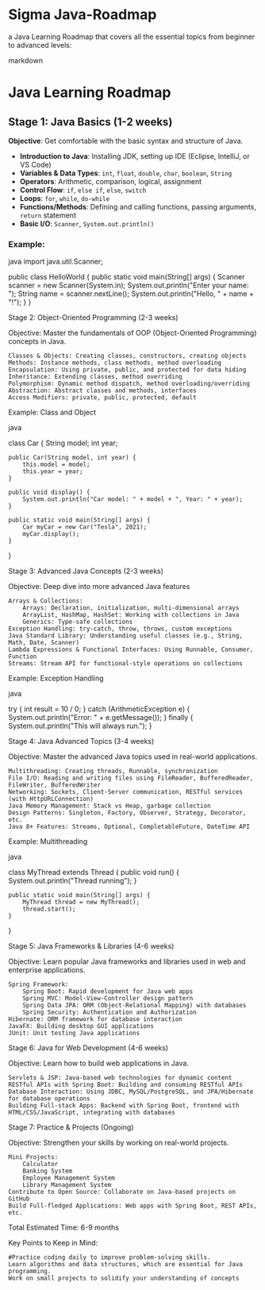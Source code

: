 # Sigma Java-Roadmap
a Java Learning Roadmap that covers all the essential topics from beginner to advanced levels:

markdown

# Java Learning Roadmap

## Stage 1: Java Basics (1-2 weeks)
**Objective**: Get comfortable with the basic syntax and structure of Java.
- **Introduction to Java**: Installing JDK, setting up IDE (Eclipse, IntelliJ, or VS Code)
- **Variables & Data Types**: `int`, `float`, `double`, `char`, `boolean`, `String`
- **Operators**: Arithmetic, comparison, logical, assignment
- **Control Flow**: `if`, `else if`, `else`, `switch`
- **Loops**: `for`, `while`, `do-while`
- **Functions/Methods**: Defining and calling functions, passing arguments, `return` statement
- **Basic I/O**: `Scanner`, `System.out.println()`

### Example:
java
import java.util.Scanner;

public class HelloWorld {
    public static void main(String[] args) {
        Scanner scanner = new Scanner(System.in);
        System.out.println("Enter your name: ");
        String name = scanner.nextLine();
        System.out.println("Hello, " + name + "!");
    }
}

Stage 2: Object-Oriented Programming (2-3 weeks)

Objective: Master the fundamentals of OOP (Object-Oriented Programming) concepts in Java.

    Classes & Objects: Creating classes, constructors, creating objects
    Methods: Instance methods, class methods, method overloading
    Encapsulation: Using private, public, and protected for data hiding
    Inheritance: Extending classes, method overriding
    Polymorphism: Dynamic method dispatch, method overloading/overriding
    Abstraction: Abstract classes and methods, interfaces
    Access Modifiers: private, public, protected, default

Example: Class and Object

java

class Car {
    String model;
    int year;

    public Car(String model, int year) {
        this.model = model;
        this.year = year;
    }

    public void display() {
        System.out.println("Car model: " + model + ", Year: " + year);
    }

    public static void main(String[] args) {
        Car myCar = new Car("Tesla", 2021);
        myCar.display();
    }
}

Stage 3: Advanced Java Concepts (2-3 weeks)

Objective: Deep dive into more advanced Java features

    Arrays & Collections:
        Arrays: Declaration, initialization, multi-dimensional arrays
        ArrayList, HashMap, HashSet: Working with collections in Java
        Generics: Type-safe collections
    Exception Handling: try-catch, throw, throws, custom exceptions
    Java Standard Library: Understanding useful classes (e.g., String, Math, Date, Scanner)
    Lambda Expressions & Functional Interfaces: Using Runnable, Consumer, Function
    Streams: Stream API for functional-style operations on collections

Example: Exception Handling

java

try {
    int result = 10 / 0;
} catch (ArithmeticException e) {
    System.out.println("Error: " + e.getMessage());
} finally {
    System.out.println("This will always run.");
}

Stage 4: Java Advanced Topics (3-4 weeks)

Objective: Master the advanced Java topics used in real-world applications.

    Multithreading: Creating threads, Runnable, synchronization
    File I/O: Reading and writing files using FileReader, BufferedReader, FileWriter, BufferedWriter
    Networking: Sockets, Client-Server communication, RESTful services (with HttpURLConnection)
    Java Memory Management: Stack vs Heap, garbage collection
    Design Patterns: Singleton, Factory, Observer, Strategy, Decorator, etc.
    Java 8+ Features: Streams, Optional, CompletableFuture, DateTime API

Example: Multithreading

java

class MyThread extends Thread {
    public void run() {
        System.out.println("Thread running");
    }

    public static void main(String[] args) {
        MyThread thread = new MyThread();
        thread.start();
    }
}

Stage 5: Java Frameworks & Libraries (4-6 weeks)

Objective: Learn popular Java frameworks and libraries used in web and enterprise applications.

    Spring Framework:
        Spring Boot: Rapid development for Java web apps
        Spring MVC: Model-View-Controller design pattern
        Spring Data JPA: ORM (Object-Relational Mapping) with databases
        Spring Security: Authentication and Authorization
    Hibernate: ORM framework for database interaction
    JavaFX: Building desktop GUI applications
    JUnit: Unit testing Java applications

Stage 6: Java for Web Development (4-6 weeks)

Objective: Learn how to build web applications in Java.

    Servlets & JSP: Java-based web technologies for dynamic content
    RESTful APIs with Spring Boot: Building and consuming RESTful APIs
    Database Interaction: Using JDBC, MySQL/PostgreSQL, and JPA/Hibernate for database operations
    Building Full-stack Apps: Backend with Spring Boot, frontend with HTML/CSS/JavaScript, integrating with databases

Stage 7: Practice & Projects (Ongoing)

Objective: Strengthen your skills by working on real-world projects.

    Mini Projects:
        Calculator
        Banking System
        Employee Management System
        Library Management System
    Contribute to Open Source: Collaborate on Java-based projects on GitHub
    Build Full-fledged Applications: Web apps with Spring Boot, REST APIs, etc.

Total Estimated Time: 6-9 months

Key Points to Keep in Mind:

    #Practice coding daily to improve problem-solving skills.
    Learn algorithms and data structures, which are essential for Java programming.
    Work on small projects to solidify your understanding of concepts
